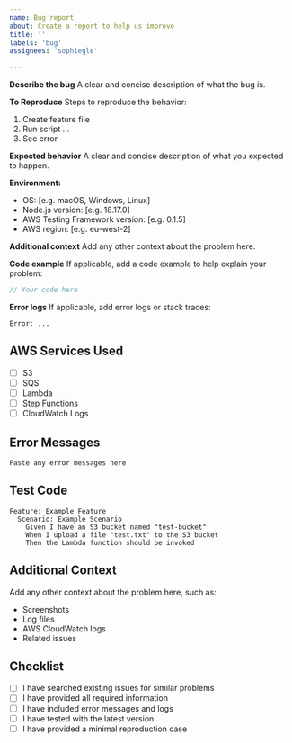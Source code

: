 ```yaml
---
name: Bug report
about: Create a report to help us improve
title: ''
labels: 'bug'
assignees: 'sophiegle'

---
```


**Describe the bug**
A clear and concise description of what the bug is.

**To Reproduce**
Steps to reproduce the behavior:
1. Create feature file
2. Run script ...
3. See error

**Expected behavior**
A clear and concise description of what you expected to happen.

**Environment:**
 - OS: [e.g. macOS, Windows, Linux]
 - Node.js version: [e.g. 18.17.0]
 - AWS Testing Framework version: [e.g. 0.1.5]
 - AWS region: [e.g. eu-west-2]

**Additional context**
Add any other context about the problem here.

**Code example**
If applicable, add a code example to help explain your problem:

```typescript
// Your code here
```

**Error logs**
If applicable, add error logs or stack traces:

```
Error: ...
```

## AWS Services Used

- [ ] S3
- [ ] SQS
- [ ] Lambda
- [ ] Step Functions
- [ ] CloudWatch Logs

## Error Messages

```
Paste any error messages here
```

## Test Code

```gherkin
Feature: Example Feature
  Scenario: Example Scenario
    Given I have an S3 bucket named "test-bucket"
    When I upload a file "test.txt" to the S3 bucket
    Then the Lambda function should be invoked
```

## Additional Context

Add any other context about the problem here, such as:
- Screenshots
- Log files
- AWS CloudWatch logs
- Related issues

## Checklist

- [ ] I have searched existing issues for similar problems
- [ ] I have provided all required information
- [ ] I have included error messages and logs
- [ ] I have tested with the latest version
- [ ] I have provided a minimal reproduction case 